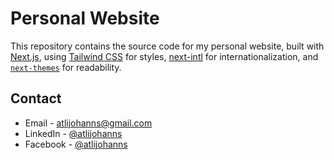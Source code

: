 # Personal Website

This repository contains the source code for my personal website, built with [Next.js](https://nextjs.org/), using [Tailwind CSS](https://tailwindcss.com/) for styles, [next-intl](https://next-intl-docs.vercel.app/) for internationalization, and [`next-themes`](https://github.com/pacocoursey/next-themes) for readability.

## Contact

- Email - [atlijohanns@gmail.com](mailto:atlijohanns@gmail.com)
- LinkedIn - [@atlijohanns](https://www.linkedin.com/in/atlijohanns)
- Facebook - [@atlijohanns](https://www.facebook.com/atlijohanns)
